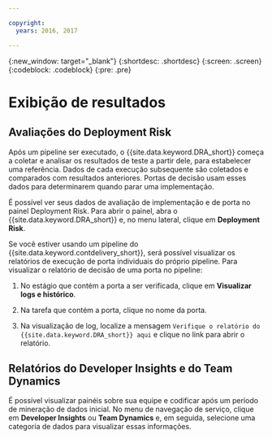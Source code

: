 ```yaml
---

copyright:
  years: 2016, 2017

---
```


{:new_window: target="_blank"}
{:shortdesc: .shortdesc}
{:screen: .screen}
{:codeblock: .codeblock}
{:pre: .pre}

# Exibição de resultados

## Avaliações do Deployment Risk

Após um pipeline ser executado, o {{site.data.keyword.DRA_short}} começa a coletar e analisar os resultados de teste a partir dele, para estabelecer uma referência. Dados de cada execução subsequente são coletados e comparados com resultados anteriores. Portas de decisão usam esses dados para determinarem quando
parar uma implementação. 

É possível ver seus dados de avaliação de implementação e de porta no painel Deployment Risk. Para abrir o painel, abra o {{site.data.keyword.DRA_short}} e, no menu lateral, clique em **Deployment Risk**.

Se você estiver usando um pipeline do {{site.data.keyword.contdelivery_short}}, será possível visualizar os relatórios de execução de porta individuais do próprio pipeline. Para visualizar o relatório de decisão de uma porta no pipeline:

1. No estágio que contém a porta a ser verificada, clique em **Visualizar logs e histórico**.

2. Na tarefa que contém a porta, clique no nome da porta.

3. Na visualização de log, localize a mensagem `Verifique o relatório do {{site.data.keyword.DRA_short}} aqui` e clique no link para abrir o relatório.

## Relatórios do Developer Insights e do Team Dynamics

É possível visualizar painéis sobre sua equipe e codificar após um período de mineração de dados inicial. No menu de navegação de serviço, clique em **Developer Insights** ou **Team Dynamics** e, em seguida, selecione uma categoria de dados para visualizar essas informações.

